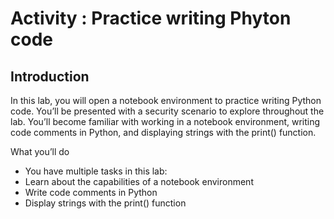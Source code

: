# Activity : Practice writing Phyton code

## Introduction
In this lab, you will open a notebook environment to practice writing Python code. You’ll be presented with a security scenario to explore throughout the lab. You’ll become familiar with working in a notebook environment, writing code comments in Python, and displaying strings with the print() function.

What you’ll do
- You have multiple tasks in this lab:
 - Learn about the capabilities of a notebook environment
 - Write code comments in Python
 - Display strings with the print() function
 
